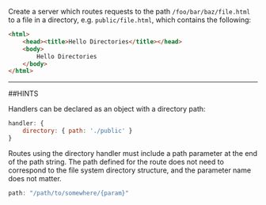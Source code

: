 Create a server which routes requests to the path `/foo/bar/baz/file.html` to a
file in a directory, e.g. `public/file.html`, which contains the following:

```html
<html>
    <head><title>Hello Directories</title></head>
    <body>
        Hello Directories
    </body>
</html>
```

-----------------------------------------------------------------
##HINTS

Handlers can be declared as an object with a directory path:

```js
handler: {
    directory: { path: './public' }
}
```

Routes using the directory handler must include a path parameter at the end of
the path string. The path defined for the route does not need to correspond to
the file system directory structure, and the parameter name does not matter.

```js
path: "/path/to/somewhere/{param}"
```